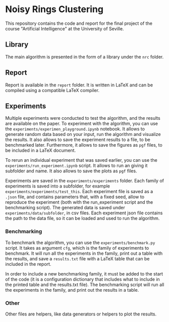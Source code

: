 # Noisy Rings Clustering

This repository contains the code and report for the final project of the course "Artificial Intelligence" at the University of Seville.

## Library

The main algorithm is presented in the form of a library under the `nrc` folder.

## Report

Report is available in the `report` folder. It is written in LaTeX and can be compiled using a compatible LaTeX compiler.

## Experiments

Multiple experiments were conducted to test the algorithm, and the results are available on the paper.
To experiment with the algorithm, you can use the `experiments/experimen_playground.ipynb` notebook. It allows to generate random data based on your input,
run the algorithm and visualize the results. It also allows to save the experiment results to a file, to be benchmarked later. Furthermore, it allows to save
the figures as `pgf` files, to be included in a LaTeX document.

To rerun an individual experiment that was saved earlier, you can use the `experiments/run_experiment.ipynb` script. It allows to run an giving it subfolder and name. It also allows to save the plots as `pgf` files.

Experiments are saved in the `experiments/experiments` folder. Each family of experiments is saved into a subfolder, for example `experiments/experiments/test_this`. Each experiment file is saved as a `.json` file, and contains parameters that, with a fixed seed, allow to reproduce the experiment (both with the run_experiment script and the benchmarking script). The generated data is saved under `experiments/data/subfolder`, in csv files. Each experiment json file contains the path to the data file, so it can be loaded and used to run the algorithm.

### Benchmarking

To benchmark the algorithm, you can use the `experiments/benchmark.py` script. It takes as argument `cfg`, which is the family of experiments to benchmark. It will run all the experiments in the family, print out a table with the results, and save a `results.txt` file with a LaTeX table that can be included in the report.

In order to include a new benchmarking family, it must be added to the start of the code (it is a configuration dictionary that includes what to include in the printed table and the results.txt file). The benchmarking script will run all the experiments in the family, and print out the results in a table.

### Other

Other files are helpers, like data generators or helpers to plot the results.
